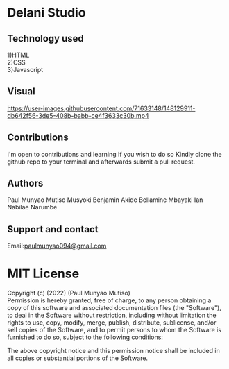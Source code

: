 # Delani Studio



## Technology used

1)HTML<br>2)CSS<br>3)Javascript

## Visual

https://user-images.githubusercontent.com/71633148/148129911-db642f56-3de5-408b-babb-ce4f3633c30b.mp4

## Contributions

I'm open to contributions and learning
If you wish to do so Kindly
clone the github repo to your terminal and afterwards submit a pull request.

## Authors

Paul Munyao Mutiso
Musyoki Benjamin
Akide Bellamine
Mbayaki Ian
Nabilae Narumbe

## Support and contact

Email:paulmunyao094@gmail.com

# MIT License

Copyright (c) (2022) (Paul Munyao Mutiso)<br>Permission is hereby granted, free of charge, to any person obtaining a copy
of this software and associated documentation files (the "Software"), to deal
in the Software without restriction, including without limitation the rights
to use, copy, modify, merge, publish, distribute, sublicense, and/or sell
copies of the Software, and to permit persons to whom the Software is
furnished to do so, subject to the following conditions:

The above copyright notice and this permission notice shall be included in all
copies or substantial portions of the Software.
